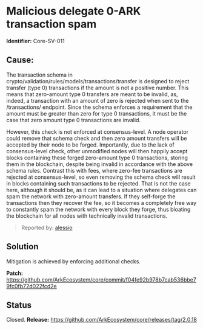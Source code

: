 # Malicious delegate 0-ARK transaction spam
**Identifier:** Core-SV-011

## Cause: 
The transaction schema in crypto/validation/rules/models/transactions/transfer is designed to reject transfer (type 0) transactions if the amount is not a positive number. This means that zero-amount type 0 transfers are meant to be invalid, as, indeed, a transaction with an amount of zero is rejected when sent to the /transactions/ endpoint. Since the schema enforces a requirement that the amount must be greater than zero for type 0 transactions, it must be the case that zero amount type 0 transactions are invalid.

However, this check is not enforced at consensus-level. A node operator could remove that schema check and then zero amount transfers will be accepted by their node to be forged. Importantly, due to the lack of consensus-level check, other unmodified nodes will then happily accept blocks containing these forged zero-amount type 0 transactions, storing them in the blockchain, despite being invalid in accordance with the above schema rules. Contrast this with fees, where zero-fee transactions are rejected at consensus-level, so even removing the schema check will result in blocks containing such transactions to be rejected. That is not the case here, although it should be, as it can lead to a situation where delegates can spam the network with zero-amount transfers. If they self-forge the transactions then they recover the fee, so it becomes a completely free way to constantly spam the network with every block they forge, thus bloating the blockchain for all nodes with technically invalid transactions.

>Reported by: [alessio](https://github.com/alessiodf)

## Solution
Mitigation is achieved by enforcing additional checks. 

**Patch:** https://github.com/ArkEcosystem/core/commit/f04fe92b978b7cab536bbe79fc0fb72d022fcd2e

## Status
Closed.
**Release:** https://github.com/ArkEcosystem/core/releases/tag/2.0.18
